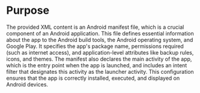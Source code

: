 # Purpose
The provided XML content is an Android manifest file, which is a crucial component of an Android application. This file defines essential information about the app to the Android build tools, the Android operating system, and Google Play. It specifies the app's package name, permissions required (such as internet access), and application-level attributes like backup rules, icons, and themes. The manifest also declares the main activity of the app, which is the entry point when the app is launched, and includes an intent filter that designates this activity as the launcher activity. This configuration ensures that the app is correctly installed, executed, and displayed on Android devices.
